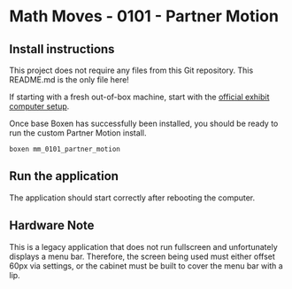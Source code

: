 # Math Moves - 0101 - Partner Motion

## Install instructions

This project does not require any files from this Git repository. This README.md is the only file here!


If starting with a fresh out-of-box machine, start with the [official exhibit computer setup](http://projects.smm.org/atrium/media/node/280246).  

Once base Boxen has successfully been installed, you should be ready to run the custom Partner Motion install.

    boxen mm_0101_partner_motion
    


## Run the application
The application should start correctly after rebooting the computer.

## Hardware Note
This is a legacy application that does not run fullscreen and unfortunately displays a menu bar. Therefore, the screen being used must either offset 60px via settings, or the cabinet must be built to cover the menu bar with a lip.
